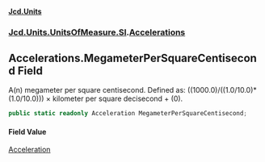 #### [Jcd.Units](index.md 'index')
### [Jcd.Units.UnitsOfMeasure.SI](Jcd.Units.UnitsOfMeasure.SI.md 'Jcd.Units.UnitsOfMeasure.SI').[Accelerations](Accelerations.md 'Jcd.Units.UnitsOfMeasure.SI.Accelerations')

## Accelerations.MegameterPerSquareCentisecond Field

A(n) megameter per square centisecond. Defined as: ((1000.0)/((1.0/10.0)*(1.0/10.0))) × kilometer per square decisecond + (0).

```csharp
public static readonly Acceleration MegameterPerSquareCentisecond;
```

#### Field Value
[Acceleration](Acceleration.md 'Jcd.Units.UnitTypes.Acceleration')